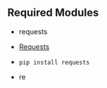 ## Required Modules

- requests
 - [Requests](https://pypi.org/project/requests/)
 - ` pip install requests `

- re

